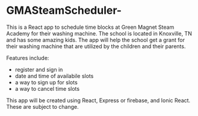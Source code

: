 # GMASteamScheduler-
This is a React app to schedule time blocks at Green Magnet Steam Academy for their washing machine. The school is located in Knoxville, TN and has some amazing kids. The app will help the school get a grant for their washing machine that are utilized by the children and their parents.  

Features include:
- register and sign in 
- date and time of availabile slots
- a way to sign up for slots
- a way to cancel time slots


This app will be created using React, Express or firebase, and Ionic React. These are subject to change. 
